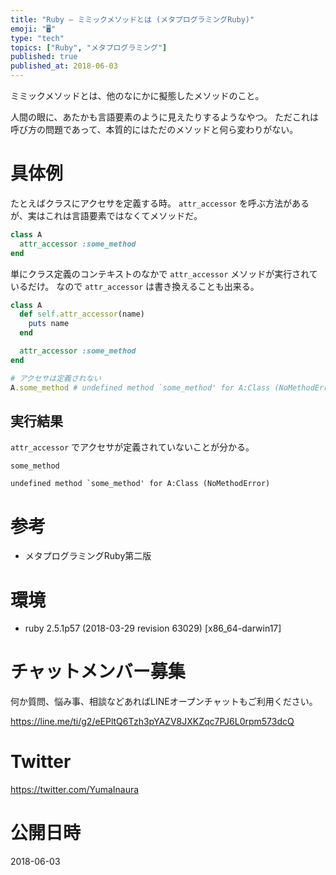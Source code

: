 ```yaml
---
title: "Ruby — ミミックメソッドとは (メタプログラミングRuby)"
emoji: "🖥"
type: "tech"
topics: ["Ruby", "メタプログラミング"]
published: true
published_at: 2018-06-03
---
```


ミミックメソッドとは、他のなにかに擬態したメソッドのこと。

人間の眼に、あたかも言語要素のように見えたりするようなやつ。
ただこれは呼び方の問題であって、本質的にはただのメソッドと何ら変わりがない。

# 具体例

たとえばクラスにアクセサを定義する時。
`attr_accessor` を呼ぶ方法があるが、実はこれは言語要素ではなくてメソッドだ。


```rb
class A
  attr_accessor :some_method
end
```

単にクラス定義のコンテキストのなかで `attr_accessor` メソッドが実行されているだけ。
なので `attr_accessor` は書き換えることも出来る。

```rb
class A
  def self.attr_accessor(name)
    puts name
  end

  attr_accessor :some_method
end

# アクセサは定義されない
A.some_method # undefined method `some_method' for A:Class (NoMethodError)
```

## 実行結果

`attr_accessor` でアクセサが定義されていないことが分かる。

```
some_method

undefined method `some_method' for A:Class (NoMethodError)
```

# 参考

- メタプログラミングRuby第二版

# 環境

- ruby 2.5.1p57 (2018-03-29 revision 63029) [x86_64-darwin17]









<!-- Update From Qiita API -->

# チャットメンバー募集


何か質問、悩み事、相談などあればLINEオープンチャットもご利用ください。

https://line.me/ti/g2/eEPltQ6Tzh3pYAZV8JXKZqc7PJ6L0rpm573dcQ





# Twitter


https://twitter.com/YumaInaura


<!-- Update From Qiita API -->



# 公開日時

2018-06-03
